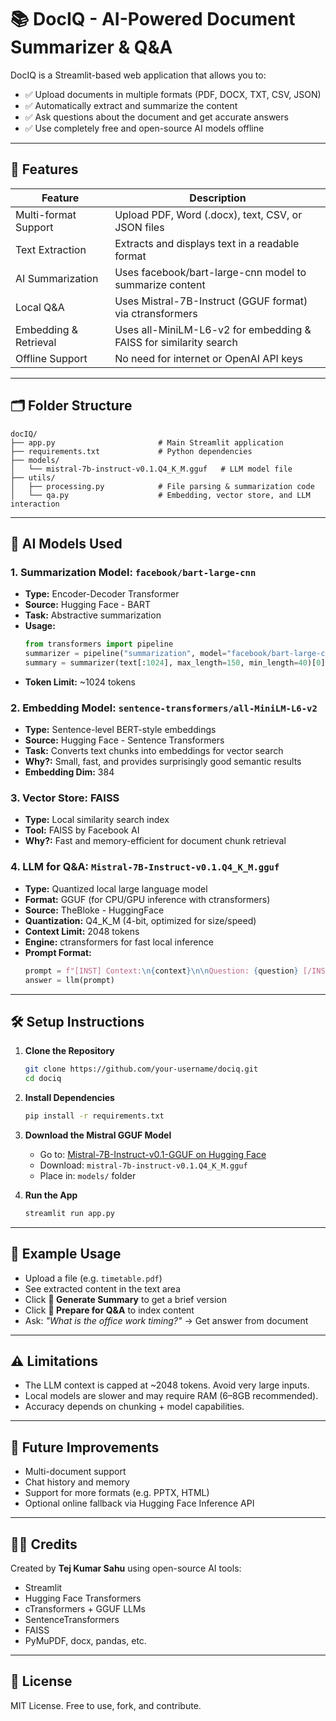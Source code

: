 # 📚 DocIQ - AI-Powered Document Summarizer & Q&A

DocIQ is a Streamlit-based web application that allows you to:

- ✅ Upload documents in multiple formats (PDF, DOCX, TXT, CSV, JSON)
- ✅ Automatically extract and summarize the content
- ✅ Ask questions about the document and get accurate answers
- ✅ Use completely free and open-source AI models offline

---

## 🚀 Features

| Feature                | Description                                                        |
|------------------------|--------------------------------------------------------------------|
| Multi-format Support   | Upload PDF, Word (.docx), text, CSV, or JSON files                 |
| Text Extraction        | Extracts and displays text in a readable format                    |
| AI Summarization       | Uses facebook/bart-large-cnn model to summarize content            |
| Local Q&A              | Uses Mistral-7B-Instruct (GGUF format) via ctransformers           |
| Embedding & Retrieval  | Uses all-MiniLM-L6-v2 for embedding & FAISS for similarity search  |
| Offline Support        | No need for internet or OpenAI API keys                            |

---

## 🗂️ Folder Structure

```
docIQ/
├── app.py                       # Main Streamlit application
├── requirements.txt             # Python dependencies
├── models/
│   └── mistral-7b-instruct-v0.1.Q4_K_M.gguf   # LLM model file
├── utils/
│   ├── processing.py            # File parsing & summarization code
│   └── qa.py                    # Embedding, vector store, and LLM interaction
```

---

## 🧠 AI Models Used

### 1. Summarization Model: `facebook/bart-large-cnn`
- **Type:** Encoder-Decoder Transformer  
- **Source:** Hugging Face - BART  
- **Task:** Abstractive summarization  
- **Usage:**
    ```python
    from transformers import pipeline
    summarizer = pipeline("summarization", model="facebook/bart-large-cnn")
    summary = summarizer(text[:1024], max_length=150, min_length=40)[0]['summary_text']
    ```
- **Token Limit:** ~1024 tokens

### 2. Embedding Model: `sentence-transformers/all-MiniLM-L6-v2`
- **Type:** Sentence-level BERT-style embeddings  
- **Source:** Hugging Face - Sentence Transformers  
- **Task:** Converts text chunks into embeddings for vector search  
- **Why?:** Small, fast, and provides surprisingly good semantic results  
- **Embedding Dim:** 384

### 3. Vector Store: FAISS
- **Type:** Local similarity search index  
- **Tool:** FAISS by Facebook AI  
- **Why?:** Fast and memory-efficient for document chunk retrieval

### 4. LLM for Q&A: `Mistral-7B-Instruct-v0.1.Q4_K_M.gguf`
- **Type:** Quantized local large language model  
- **Format:** GGUF (for CPU/GPU inference with ctransformers)  
- **Source:** TheBloke - HuggingFace  
- **Quantization:** Q4_K_M (4-bit, optimized for size/speed)  
- **Context Limit:** 2048 tokens  
- **Engine:** ctransformers for fast local inference  
- **Prompt Format:**
    ```python
    prompt = f"[INST] Context:\n{context}\n\nQuestion: {question} [/INST]"
    answer = llm(prompt)
    ```

---

## 🛠️ Setup Instructions

1. **Clone the Repository**
    ```sh
    git clone https://github.com/your-username/dociq.git
    cd dociq
    ```
2. **Install Dependencies**
    ```sh
    pip install -r requirements.txt
    ```
3. **Download the Mistral GGUF Model**
    - Go to: [Mistral-7B-Instruct-v0.1-GGUF on Hugging Face](https://huggingface.co/TheBloke/Mistral-7B-Instruct-v0.1-GGUF)
    - Download: `mistral-7b-instruct-v0.1.Q4_K_M.gguf`
    - Place in: `models/` folder

4. **Run the App**
    ```sh
    streamlit run app.py
    ```

---

## 🧪 Example Usage

- Upload a file (e.g. `timetable.pdf`)
- See extracted content in the text area
- Click **🧠 Generate Summary** to get a brief version
- Click **🔎 Prepare for Q&A** to index content
- Ask: *"What is the office work timing?"* → Get answer from document

---

## ⚠️ Limitations

- The LLM context is capped at ~2048 tokens. Avoid very large inputs.
- Local models are slower and may require RAM (6–8GB recommended).
- Accuracy depends on chunking + model capabilities.

---

## 📌 Future Improvements

- Multi-document support
- Chat history and memory
- Support for more formats (e.g. PPTX, HTML)
- Optional online fallback via Hugging Face Inference API

---

## 👨‍💻 Credits

Created by **Tej Kumar Sahu** using open-source AI tools:

- Streamlit
- Hugging Face Transformers
- cTransformers + GGUF LLMs
- SentenceTransformers
- FAISS
- PyMuPDF, docx, pandas, etc.

---

## 📄 License

MIT License. Free to use, fork, and contribute.
